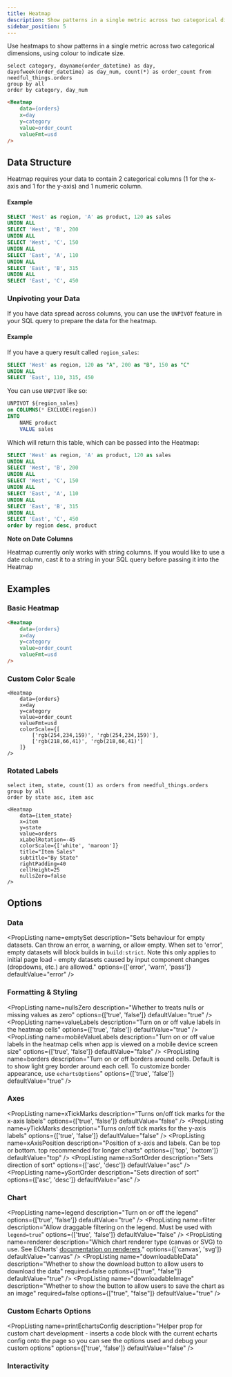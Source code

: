 ```yaml
---
title: Heatmap
description: Show patterns in a single metric across two categorical dimensions, using colour to indicate size.
sidebar_position: 5
---
```


Use heatmaps to show patterns in a single metric across two categorical dimensions, using colour to indicate size.

```orders
select category, dayname(order_datetime) as day, dayofweek(order_datetime) as day_num, count(*) as order_count from needful_things.orders
group by all
order by category, day_num  
```

<DocTab>
    <div slot='preview'>
        <Heatmap 
            data={orders} 
            x=day 
            y=category 
            value=order_count 
            valueFmt=usd 
        />
    </div>

```markdown
<Heatmap 
    data={orders} 
    x=day 
    y=category 
    value=order_count 
    valueFmt=usd 
/>
```
</DocTab>

## Data Structure

Heatmap requires your data to contain 2 categorical columns (1 for the x-axis and 1 for the y-axis) and 1 numeric column.

#### Example

```sql example
SELECT 'West' as region, 'A' as product, 120 as sales
UNION ALL
SELECT 'West', 'B', 200
UNION ALL
SELECT 'West', 'C', 150
UNION ALL
SELECT 'East', 'A', 110
UNION ALL
SELECT 'East', 'B', 315
UNION ALL
SELECT 'East', 'C', 450
```

<DataTable data={example} />


### Unpivoting your Data
If you have data spread across columns, you can use the `UNPIVOT` feature in your SQL query to prepare the data for the heatmap.

#### Example
If you have a query result called `region_sales`:

```sql region_sales
SELECT 'West' as region, 120 as "A", 200 as "B", 150 as "C"
UNION ALL
SELECT 'East', 110, 315, 450
```

<DataTable data={region_sales} formatColumnTitles=false/>

You can use `UNPIVOT` like so:

```sql
UNPIVOT ${region_sales}
on COLUMNS(* EXCLUDE(region))
INTO
    NAME product
    VALUE sales
```

Which will return this table, which can be passed into the Heatmap:

```sql region_sales_unpivoted
SELECT 'West' as region, 'A' as product, 120 as sales
UNION ALL
SELECT 'West', 'B', 200
UNION ALL
SELECT 'West', 'C', 150
UNION ALL
SELECT 'East', 'A', 110
UNION ALL
SELECT 'East', 'B', 315
UNION ALL
SELECT 'East', 'C', 450
order by region desc, product
```

<DataTable data={region_sales_unpivoted} formatColumnTitles=false />


<Alert status=info>

**Note on Date Columns**

Heatmap currently only works with string columns. If you would like to use a date column, cast it to a string in your SQL query before passing it into the Heatmap

</Alert>


## Examples

### Basic Heatmap

<DocTab>
    <div slot='preview'>
        <Heatmap 
            data={orders} 
            x=day 
            y=category 
            value=order_count 
            valueFmt=usd 
        />
    </div>

```markdown
<Heatmap 
    data={orders} 
    x=day 
    y=category 
    value=order_count 
    valueFmt=usd 
/>
```
</DocTab>


### Custom Color Scale


<DocTab>
    <div slot='preview'>
        <Heatmap 
            data={orders} 
            x=day 
            y=category 
            value=order_count 
            valueFmt=usd 
            colorScale={[
                ['rgb(254,234,159)', 'rgb(254,234,159)'],
                ['rgb(218,66,41)', 'rgb(218,66,41)']
            ]}
        />
    </div>

```svelte
<Heatmap 
    data={orders} 
    x=day 
    y=category 
    value=order_count 
    valueFmt=usd 
    colorScale={[
        ['rgb(254,234,159)', 'rgb(254,234,159)'],
        ['rgb(218,66,41)', 'rgb(218,66,41)']
    ]}
/>
```
</DocTab>

### Rotated Labels


```item_state
select item, state, count(1) as orders from needful_things.orders
group by all
order by state asc, item asc
```

<DocTab>
    <div slot='preview'>
        <Heatmap 
            data={item_state} 
            x=item 
            y=state 
            value=orders 
            xLabelRotation=-45
            title="Item Sales"
            subtitle="By State"
            rightPadding=40
            cellHeight=25
            nullsZero=false
        />
    </div>

```svelte
<Heatmap 
    data={item_state} 
    x=item 
    y=state 
    value=orders 
    xLabelRotation=-45
    colorScale={['white', 'maroon']} 
    title="Item Sales"
    subtitle="By State"
    rightPadding=40
    cellHeight=25
    nullsZero=false
/>
```
</DocTab>

## Options

### Data

<PropListing
    name=data
    description="Query name, wrapped in curly braces"
    required=true
    options="query name"
/>
<PropListing
    name=x
    description="Categorical column to use for the x-axis. If you want to use dates, cast them to strings in your query first"
    required=true
    options="column name"
/>
<PropListing
    name=y
    description="Categorical column to use for the y-axis. If you want to use dates, cast them to strings in your query first"
    required=true
    options="column name"
/>
<PropListing
    name=value
    description="Numeric column to use for the y-axis"
    required=true
    options="column name"
/>
<PropListing
    name=min
    description="Minimum number for the heatmap's color scale"
    options="number"
    defaultValue="min of value column"
/>
<PropListing
    name=max
    description="Maximum number for the heatmap's color scale"
    options="number"
    defaultValue="max of value column"
/>
<PropListing
    name=emptySet
    description="Sets behaviour for empty datasets. Can throw an error, a warning, or allow empty. When set to 'error', empty datasets will block builds in `build:strict`. Note this only applies to initial page load - empty datasets caused by input component changes (dropdowns, etc.) are allowed."
    options={['error', 'warn', 'pass']}
    defaultValue="error"
/>
<PropListing
    name=emptyMessage
    description="Text to display when an empty dataset is received - only applies when `emptySet` is 'warn' or 'pass', or when the empty dataset is a result of an input component change (dropdowns, etc.)."
    options="string"
    defaultValue="No records"
/>

### Formatting & Styling

<PropListing
    name=nullsZero
    description="Whether to treats nulls or missing values as zero"
    options={['true', 'false']}
    defaultValue="true"
/>
<PropListing
    name=zeroDisplay
    description="String to display in place of zeros"
    options="string"
/>
<PropListing
    name=colorScale
    description="Array of colors to form the gradient for the heatmap."
    options="array of color codes - e.g., {`{['navy', 'white', '#c9c9c9']}`}"
/>
<PropListing
    name=valueFmt
    description="Format to use for value column (<a class=markdown href='/core-concepts/formatting'>see available formats<a/>)"
    options="Excel-style format | built-in format name | custom format name"
/>
<PropListing
    name=cellHeight
    description="Number representing the height of cells in the heatmap"
    options="number"
    defaultValue="30"
/>
<PropListing
    name=leftPadding
    description="Number representing the padding (whitespace) on the left side of the chart. Useful to avoid labels getting cut off"
    options="number"
    defaultValue="0"
/>
<PropListing
    name=rightPadding
    description="Number representing the padding (whitespace) on the left side of the chart. Useful to avoid labels getting cut off"
    options="number"
    defaultValue="2"
/>
<PropListing
    name=valueLabels
    description="Turn on or off value labels in the heatmap cells"
    options={['true', 'false']}
    defaultValue="true"
/>
<PropListing
    name=mobileValueLabels
    description="Turn on or off value labels in the heatmap cells when app is viewed on a mobile device screen size"
    options={['true', 'false']}
    defaultValue="false"
/>
<PropListing
    name=borders
    description="Turn on or off borders around cells. Default is to show light grey border around each cell. To customize border appearance, use `echartsOptions`"
    options={['true', 'false']}
    defaultValue="true"
/>

### Axes

<PropListing
    name=xTickMarks
    description="Turns on/off tick marks for the x-axis labels"
    options={['true', 'false']}
    defaultValue="false"
/>
<PropListing
    name=yTickMarks
    description="Turns on/off tick marks for the y-axis labels"
    options={['true', 'false']}
    defaultValue="false"
/>
<PropListing
    name=xLabelRotation
    description="Degrees to rotate the labels on the x-axis. Can be negative number to reverse direction. `45` and `-45` are common options"
    options="number"
    defaultValue="0"
/>
<PropListing
    name=xAxisPosition
    description="Position of x-axis and labels. Can be top or bottom. top recommended for longer charts"
    options={['top', 'bottom']}
    defaultValue="top"
/>
<PropListing
    name=xSort
    description="Column to sort x values by"
    options="column name"
/>
<PropListing
    name=xSortOrder
    description="Sets direction of sort"
    options={['asc', 'desc']}
    defaultValue="asc"
/>
<PropListing
    name=ySort
    description="Column to sort y values by"
    options="column name"
/>
<PropListing
    name=ySortOrder
    description="Sets direction of sort"
    options={['asc', 'desc']}
    defaultValue="asc"
/>

### Chart

<PropListing
    name=title
    description="Chart title. Appears at top left of chart."
    options="string"
/>
<PropListing
    name=subtitle
    description="Chart subtitle. Appears just under title."
    options="string"
/>
<PropListing
    name=chartAreaHeight
    description="Minimum height of the chart area (excl. header and footer) in pixels. Adjusting the height affects all viewport sizes and may impact the mobile UX."
    options="number"
    defaultValue="auto set based on y-axis values"
/>
<PropListing
    name=legend
    description="Turn on or off the legend"
    options={['true', 'false']}
    defaultValue="true"
/>
<PropListing
    name=filter
    description="Allow draggable filtering on the legend. Must be used with `legend=true`"
    options={['true', 'false']}
    defaultValue="false"
/>
<PropListing
    name=renderer
    description="Which chart renderer type (canvas or SVG) to use. See ECharts' <a href='https://echarts.apache.org/handbook/en/best-practices/canvas-vs-svg/' class=markdown>documentation on renderers</a>."
    options={['canvas', 'svg']}
    defaultValue="canvas"
/>
<PropListing
    name="downloadableData"
    description="Whether to show the download button to allow users to download the data"
    required=false
    options={["true", "false"]}
    defaultValue="true"
/>
<PropListing
    name="downloadableImage"
    description="Whether to show the button to allow users to save the chart as an image"
    required=false
    options={["true", "false"]}
    defaultValue="true"
/>


### Custom Echarts Options

<PropListing
    name=echartsOptions
    description="Custom Echarts options to override the default options. See <a href='/components/charts/echarts-options' class=markdown>reference page</a> for available options."
    options="{`{{exampleOption:'exampleValue'}}`}"
/>
<PropListing
    name=seriesOptions
    description="Custom Echarts options to override the default options for all series in the chart. This loops through the series to apply the settings rather than having to specify every series manually using `echartsOptions` See <a href='/components/charts/echarts-options' class=markdown>reference page</a> for available options."
    options="{`{{exampleSeriesOption:'exampleValue'}}`}"
/>
<PropListing
    name=printEchartsConfig
    description="Helper prop for custom chart development - inserts a code block with the current echarts config onto the page so you can see the options used and debug your custom options"
    options={['true', 'false']}
    defaultValue="false"
/>

### Interactivity

<PropListing
    name=connectGroup
    description="Group name to connect this chart to other charts for synchronized tooltip hovering. Charts with the same `connectGroup` name will become connected"
/>
